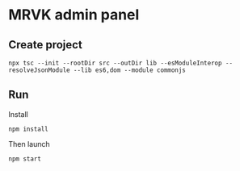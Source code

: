 # MRVK admin panel

## Create project

`npx tsc --init --rootDir src --outDir lib --esModuleInterop --resolveJsonModule --lib es6,dom --module commonjs`

## Run

Install

`npm install`

Then launch

`npm start`
